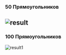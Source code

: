 ### 50 Прямоугольников
![result](https://i.imgur.com/nbMnER4.jpeg)
---
### 100 Прямоугольников
![result1](https://i.imgur.com/l3GB61c.jpeg)